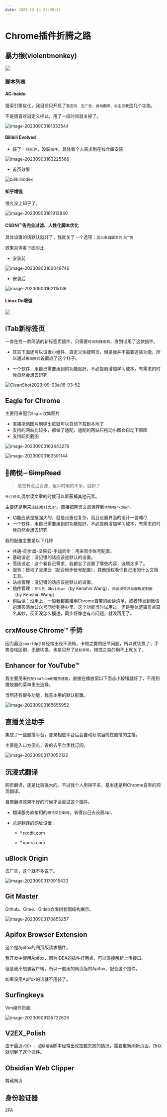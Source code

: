 ```yaml
---
date: 2023-12-14 23:30:51
---
```

# Chrome插件折腾之路

## 暴力猴(violentmonkey)

![](assets/Chrome插件折腾之路-202410211028.png)

### 脚本列表

#### AC-baidu

搜索引擎优化，我目前只开启了`重定向、去广告、自动翻页、自主拦截`这几个功能。

不是很喜欢自定义样式，用了一段时间就关掉了。

![image-20230903161333544](assets/image-20230903161333544.png)

#### Bilibili Evolved

- 装了一些`组件`，没装`插件`，具体看个人需求到在线仓库安装

![image-20230903163225566](assets/image-20230903163225566.png)

- 首页效果

![bilibiliindex](assets/bilibiliindex.png)
#### 知乎增强

很久没上知乎了。

![image-20230903161913840](assets/image-20230903161913840.png)

#### CSDN广告完全过滤、人性化脚本优化

具体设置的话默认就好了，我就关了一个选项：`显示来自脚本的小广告`

效果具体看下图对比

- 安装前

![image-20230903162048746](assets/image-20230903162048746.png)

- 安装后

![image-20230903162115136](assets/image-20230903162115136.png)
#### Linux Do增强
![](assets/Chrome插件折腾之路-202410211032.png)

## iTab新标签页

一直在找一款简洁的新标签页插件，只需要`时间和搜索框`，直到试用了这款插件。

- 其实下面还可以设置小组件，自定义快捷网页，但是我并不需要这些功能，所以通过`极简模式`设置成了这个样子。

- 一个软件，用自己需要用到的功能就好，不必提前增加学习成本，有需求的时候自然会想去研究

![CleanShot2023-09-03at16-03-52](assets/CleanShot2023-09-03at16-03-52.png)

## Eagle for Chrome

主要用来配合`Eagle`收集图片

- 直接拖动图片到弹出框就可以自动下载到本地了
- 支持的网站比较多，都做了适配，适配的网站只拖动小图会自动下原图
- 支持网页截图

![image-20230903163443279](assets/image-20230903163443279.png)

![image-20230903163501144](assets/image-20230903163501144.png)

## ~~🚫简悦 - SimpRead~~
> 感觉有点占资源，但平时用的不多，就卸了

`专注阅读`,偶尔读文章的时候可以屏蔽掉其他元素。

主要还是用来`连接Obsidian`，直接把网页文章保存到`本地Markdown`。

- 功能应该是挺强大的，就是设置也复杂，而且设置界面的设计一言难尽
- 一个软件，用自己需要用到的功能就好，不必提前增加学习成本，有需求的时候自然会想去研究

我的配置主要是以下几种

- 共通-同步盘-坚果云-手动同步：用来同步账号配置。
- 基础设定：没记错的话应该是默认的设置。
- 高级设定：这个看自己需求，我都忘了设置了哪些内容，选项太多了。
- 服务：授权了坚果云（配合同步账号配置），其他授权看你自己用的什么文档工具。
- 站点管理：没记错的话应该是默认的设置。
- 插件管理：`导入到 Obsidian`（by Kenshin Wang）、`阅读模式浮动面板定制器`（by Kenshin Wang）
- 稍后读：没用上，一般我都直接用Chrome自带的阅读清单，或者转发到微信的滴答清单公众号同步到待办里。这个功能当时试用过，但是整体逻辑有点莫名其妙，反正没怎么摸透，同步好像也有点问题，就没再用了。

## crxMouse Chrome™ 手势

因为最近`smartUp手势`经常出现不流畅，卡顿之类的细节问题，所以就切换了，手势没啥区别，无缝切换，也是只开了`鼠标手势`，拖拽之类的用不上就关了。

## Enhancer for YouTube™

我主要用来`控制YouTube的播放速度`，直接在播放窗口下面点小按钮就好了，不用到播放器的菜单里去选择。

当然还有很多功能，我基本用的默认配置。

![image-20230903165655952](assets/image-20230903165655952.png)

## 直播关注助手

集成了一些直播平台，登录相应平台后会自动获取当前在直播的主播。

主要是入口方便点，省的去平台里找订阅。

![image-20230903170052122](assets/image-20230903170052122.png)

## 沉浸式翻译

网页翻译，还是比较强大的。不过我个人用得不多，基本还是用Chrome自带的网页翻译。

自带翻译效果不好的时候才会尝试这个插件。

- 翻译服务直接用的`腾讯交互翻译`，省得自己去设置api。

- 总是翻译的网址设置：

  - *.reddit.com

  - *.quora.com

## uBlock Origin

去广告，这个就不多说了。

![image-20230903170915433](assets/image-20230903170915433.png)

## Git Master

Github、Gitee、Gitlab仓库树状图结构展示。

![image-20230903170855257](assets/image-20230903170855257.png)

## Apifox Browser Extension

这个是Apifox的网页版请求插件。

我开发中使用Apifox，因为IDEA的插件好用点，可以直接解析上传接口。

但是我不想装客户端，所以一直用的网页版的Apifox，配合这个插件。

如果没用Apifox的话就不用装了。

## Surfingkeys

Vim操作页面

![image-20230909135722626](assets/image-20230909135722626.png)

## V2EX_Polish

由于最近`V2EX - 超级增强`脚本经常出现加载失败的情况，需要重新刷新页面，所以就切到了这个插件。

## Obsidian Web Clipper
剪藏网页

## 身份验证器
2FA

<gitalk/>